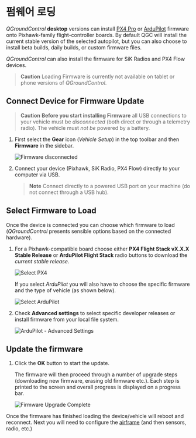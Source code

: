 # 펌웨어 로딩

*QGroundControl* **desktop** versions can install [PX4 Pro](http://px4.io/) or [ArduPilot](http://ardupilot.com) firmware onto Pixhawk-family flight-controller boards. By default QGC will install the current stable version of the selected autopilot, but you can also choose to install beta builds, daily builds, or custom firmware files.

*QGroundControl* can also install the firmware for SiK Radios and PX4 Flow devices.

> **Caution** Loading Firmware is currently not available on tablet or phone versions of *QGroundControl*.

## Connect Device for Firmware Update

> **Caution** **Before you start installing Firmware** all USB connections to your vehicle must be *disconnected* (both direct or through a telemetry radio). The vehicle must *not be* powered by a battery.

1. First select the **Gear** icon (*Vehicle Setup*) in the top toolbar and then **Firmware** in the sidebar.
    
    ![Firmware disconnected](../../assets/setup/firmware/firmware_disconnected.jpg)

2. Connect your device (Pixhawk, SiK Radio, PX4 Flow) directly to your computer via USB.
    
    > **Note** Connect directly to a powered USB port on your machine (do not connect through a USB hub).

## Select Firmware to Load

Once the device is connected you can choose which firmware to load (*QGroundControl* presents sensible options based on the connected hardware).

1. For a Pixhawk-compatible board choose either **PX4 Flight Stack vX.X.X Stable Release** or **ArduPilot Flight Stack** radio buttons to download the *current stable release*.
    
    ![Select PX4](../../assets/setup/firmware/firmware_select_default_px4.jpg)
    
    If you select *ArduPilot* you will also have to choose the specific firmware and the type of vehicle (as shown below).
    
    ![Select ArduPilot](../../assets/setup/firmware/firmware_selection_ardupilot.jpg)

2. Check **Advanced settings** to select specific developer releases or install firmware from your local file system.
    
    ![ArduPilot - Advanced Settings](../../assets/setup/firmware/firmware_selection_advanced_settings.jpg)

## Update the firmware

1. Click the **OK** button to start the update.
    
    The firmware will then proceed through a number of upgrade steps (downloading new firmware, erasing old firmware etc.). Each step is printed to the screen and overall progress is displayed on a progress bar.
    
    ![Firmware Upgrade Complete](../../assets/setup/firmware/firmware_upgrade_complete.jpg)

Once the firmware has finished loading the device/vehicle will reboot and reconnect. Next you will need to configure the [airframe](../SetupView/Airframe.md) (and then sensors, radio, etc.)